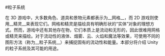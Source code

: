 #粒子系统

在 3D 游戏中，大多数角色、道具和景物元素都表示为__网格__，而 2D 游戏则使用__精灵__来表现它们。网格和精灵是描绘具有明确形状的“实体”对象的理想方式。然而，游戏中还有其他存在物，它们本质上是流动和无形的，因此很难用网格或精灵来描绘。对于流动性的液体、烟雾、云、火焰和魔法等效果，可使用不同的图形方法（称为__粒子系统__）来捕捉固有的流动性和能量。本部分将介绍 Unity 的粒子系统及其可能的用途。
